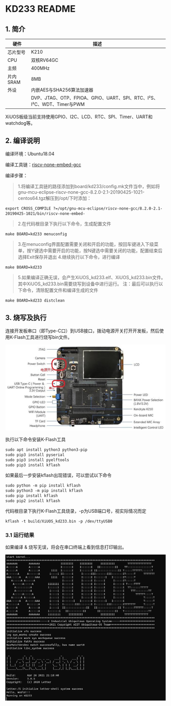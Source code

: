 # KD233 README

## 1. 简介

| 硬件 | 描述 |
| -- | -- |
|芯片型号| K210 |
|CPU| 双核RV64GC |
|主频| 400MHz |
|片内SRAM| 8MB |
| 外设 | 内嵌AES与SHA256算法加速器 |
| | DVP、JTAG、OTP、FPIOA、GPIO、UART、SPI、RTC、I²S、I²C、WDT、Timer与PWM |

XiUOS板级当前支持使用GPIO、I2C、LCD、RTC、SPI、Timer、UART和watchdog等。

## 2. 编译说明

编译环境：Ubuntu18.04

编译工具链：[riscv-none-embed-gcc](https://github.com/ilg-archived/riscv-none-gcc/releases)

编译步骤：

>1.将编译工具链的路径添加到board/kd233/config.mk文件当中，例如将gnu-mcu-eclipse-riscv-none-gcc-8.2.0-2.1-20190425-1021-centos64.tgz解压到/opt/下时添加：
```
export CROSS_COMPILE ?=/opt/gnu-mcu-eclipse/riscv-none-gcc/8.2.0-2.1-20190425-1021/bin/riscv-none-embed-
```
>2.在代码根目录下执行以下命令，生成配置文件
```
make BOARD=kd233 menuconfig
```
>3.在menuconfig界面配置需要关闭和开启的功能，按回车键进入下级菜单，按Y键选中需要开启的功能，按N键选中需要关闭的功能，配置结束后选择Exit保存并退出
>4.继续执行以下命令，进行编译
```
make BOARD=kd233
```
>5.如果编译正确无误，会产生XiUOS_kd233.elf、XiUOS_kd233.bin文件。其中XiUOS_kd233.bin需要烧写到设备中进行运行。
>注：最后可以执行以下命令，清除配置文件和编译生成的文件
```
make BOARD=kd233 distclean
```

## 3. 烧写及执行

连接开发板串口（即Type-C口）到USB接口，拨动电源开关打开开发板，然后使用K-Flash工具进行烧写bin文件。

![KD233](img/kd233.jpg)

执行以下命令安装K-Flash工具
```
sudo apt install python3 python3-pip
sudo pip3 install pyserial
sudo pip3 install pyelftools
sudo pip3 install kflash
```
如果最后一步安装kflash出现错误，可以尝试以下命令
```
sudo python -m pip install kflash
sudo python3 -m pip install kflash
sudo pip install kflash
sudo pip2 install kflash
```
代码根目录下执行K-Flash工具烧录，-p为USB端口号，视实际情况而定
```
kflash -t build/XiUOS_kd233.bin -p /dev/ttyUSB0
```
### 3.1 运行结果

如果编译 & 烧写无误，将会在串口终端上看到信息打印输出。

![terminal](img/terminal.png)